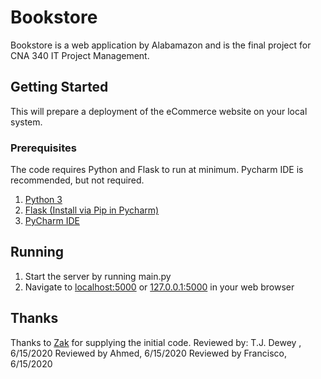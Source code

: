 # Bookstore
Bookstore is a web application by Alabamazon and is the final project for CNA 340 IT Project Management.
  
## Getting Started ##
This will prepare a deployment of the eCommerce website on your local system.

### Prerequisites
The code requires Python and Flask to run at minimum. Pycharm IDE is recommended, but not required.
1. [Python 3](https://www.python.org/downloads/)
2. [Flask (Install via Pip in Pycharm)](https://rtc.instructure.com/courses/1755810/assignments/15651217?module_item_id=35510850)
3. [PyCharm IDE](https://www.jetbrains.com/pycharm/download/#section=windows)

## Running ##
1. Start the server by running main.py
2. Navigate to [localhost:5000](http://localhost:5000) or [127.0.0.1:5000](http://127.0.0.1:5000) in your web browser

## Thanks
Thanks to [Zak](https://github.com/RTCedu) for supplying the initial code.
Reviewed by: T.J. Dewey , 6/15/2020
Reviewed by Ahmed, 6/15/2020
Reviewed by Francisco, 6/15/2020
